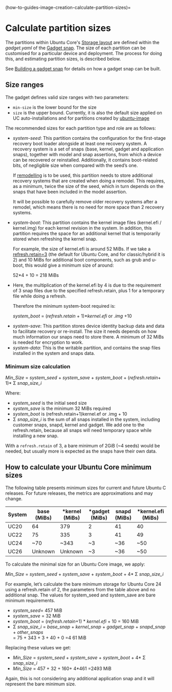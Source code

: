 (how-to-guides-image-creation-calculate-partition-sizes)=
# Calculate partition sizes

The partitions within Ubuntu Core's [Storage layout](/explanation/core-elements/storage-layout) are defined within the _gadget.yaml_ of the [Gadget snap](/reference/gadget-snap-format). The size of each partition can be customised for a particular device and deployment. The process for doing this, and estimating partition sizes, is described below.

See [Building a gadget snap](/how-to-guides/image-creation/build-a-gadget-snap) for details on how a gadget snap can be built. 

## Size ranges

The gadget defines valid size ranges with two parameters:

* `min-size` is the lower bound for the size
* `size` is the upper bound. Currently, it is also the default size applied on UC auto-installations and for partitions created by [ubuntu-image](/how-to-guides/image-creation/use-ubuntu-image)

The recommended sizes for each partition type and role are as follows:

* _system-seed_: This partition contains the configuration for the first-stage recovery boot loader alongside at least one recovery system. A recovery system is a set of snaps (base, kernel, gadget and application snaps), together with model and snap assertions, from which a device can be recovered or reinstalled. Additionally, it contains boot-related bits, of negligible size when compared with the seed’s one.

  If [remodelling](/explanation/remodelling) is to be used, this partition needs to store additional recovery systems that are created when doing a remodel. This requires, as a minimum, twice the size of the seed, which in turn depends on the snaps that have been included in the model assertion.

  It will be possible to carefully remove older recovery systems after a remodel, which means there is no need for more space than 2 recovery systems.

* _system-boot_: This partition contains the kernel image files (kernel.efi / kernel.img) for each kernel revision in the system. In addition, this partition requires the space for an additional kernel that is temporarily stored when refreshing the kernel snap.

  For example, the size of kernel.efi is around 52 MiBs. If we take a [refresh.retain=3](https://snapcraft.io/docs/managing-updates#control-updates-with-system-options-5) (the default for Ubuntu Core, and for classic/hybrid it is 2) and 10 MiBs for additional boot components, such as grub and u-boot, this would give a minimum size of around:

  52*4 + 10 = 218 MiBs

- Here, the multiplication of the kernel.efi by 4 is due to the requirement of 3 snap files due to the specified refresh.retain, plus 1 for a temporary file while doing a refresh.

   Therefore the minimum system-boot required is:


   *system_boot*  = (*refresh.retain* + 1)*_kernel.efi_ or _.img_ +10


* _system-save_: This partition stores device identity backup data and data to facilitate recovery or re-install. The size it needs depends on how much information our snaps need to store there. A minimum of 32 MiBs is needed for encryption to work.
* _system-data_: This is the writable partition, and contains the snap files installed in the system and snaps data.

### Minimum size calculation

*Min_Size* = *system_seed* + *system_save* + *system_boot* + (*refresh.retain*+ 1)* &Sigma; *snap_size_i*

Where:

* *system_seed* is the initial seed size
* *system_save* is the minimum 32 MiBs required
* *system_boot* is (refresh.retain+1)kernel.ef or .img + 10
* &Sigma;  *snap_size_i* is the sum of all snaps installed in the system, including customer snaps, snapd, kernel and gadget. We add one to the refresh.retain, because all snaps will need temporary space while installing a new snap.

With a `refresh.retain` of 3, a bare minimum of 2GiB (~4 seeds) would be needed, but usually more is expected as the snaps have their own data.

## How to calculate your Ubuntu Core minimum sizes

The following table presents minimum sizes for current and future Ubuntu C releases. For future releases, the metrics are approximations and may change. 

| System | base (MiBs) | \*kernel (MiBs) | \*gadget (MiBs) | snapd (MiBs) | \*kernel.efi (MiBs) |
| ------ | ----------- | --------------- | --------------- | ------------ | ------------------- |
| UC20   | 64          | 379             | 2               | 41           | 40                  |
| UC22   | 75          | 335             | 3               | 41           | 49                  |
| UC24   | ~70         | ~343            | ~3              | ~36          | ~50                 |
| UC26   | Unknown     | Unknown         | ~3              | ~36          | ~50                 |


To calculate the minimal size for an Ubuntu Core image, we apply:
 
*Min_Size* = *system_seed* + *system_save* + *system_boot* + 4* &Sigma;  *snap_size_i*

For example, let’s calculate the bare minimum storage for Ubuntu Core 24 using a refresh.retain of 2, the parameters from the table above and no additional snap. The values for system_seed and system_save are bare minimum requirements. 
 
- *system_seed*= 457 MiB
- *system_save* = 32 MiB
- *system_boot* = (*refresh.retain*+1) * *kernel.efi* + 10 = 160 MiB
-  &Sigma; *snap_size_i*  = *base_snap* + *kernel_snap* + *gadget_snap* + *snapd_snap* + *other_snaps*   
      = 75 + 343 + 3 + 40 + 0 =4 61 MiB 

Replacing these values we get: 

- *Min_Size* = *system_seed* + *system_save* + *system_boot* + 4*  &Sigma;  *snap_size_i*
- *Min_Size* = 457 + 32 + 160+ 4*461 =2493 MiB


Again, this is not considering any additional application snap and it will represent the bare minimum size.

